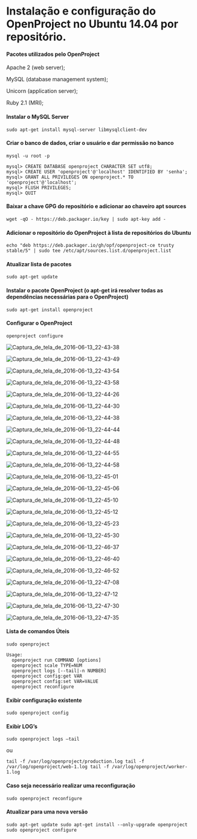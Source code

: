 # Instalação e configuração do OpenProject no Ubuntu 14.04 por repositório.


#### Pacotes utilizados pelo OpenProject

Apache 2 (web server);

MySQL (database management system);

Unicorn (application server);

Ruby 2.1 (MRI);

#### Instalar o MySQL Server

`sudo apt-get install mysql-server libmysqlclient-dev`


#### Criar o banco de dados, criar o usuário e dar permissão no banco

`mysql -u root -p`
```
mysql> CREATE DATABASE openproject CHARACTER SET utf8;
mysql> CREATE USER 'openproject'@'localhost' IDENTIFIED BY 'senha';
mysql> GRANT ALL PRIVILEGES ON openproject.* TO 'openproject'@'localhost';
mysql> FLUSH PRIVILEGES;
mysql> QUIT
```

#### Baixar a chave GPG do repositório e adicionar ao chaveiro apt sources

`wget -qO - https://deb.packager.io/key | sudo apt-key add -`


#### Adicionar o repositório do OpenProject à lista de repositórios do Ubuntu

`echo "deb https://deb.packager.io/gh/opf/openproject-ce trusty stable/5" | sudo tee /etc/apt/sources.list.d/openproject.list`


#### Atualizar lista de pacotes

`sudo apt-get update`


#### Instalar o pacote OpenProject (o apt-get irá resolver todas as dependências necessárias para o OpenProject)

`sudo apt-get install openproject`

#### Configurar o OpenProject

`openproject configure`

![Captura_de_tela_de_2016-06-13_22-43-38](/uploads/c8fef2bfc29d70c5f0e52191ed4e58ec/Captura_de_tela_de_2016-06-13_22-43-38.png)

![Captura_de_tela_de_2016-06-13_22-43-49](/uploads/75a8b5479b0fb90b8a0dc84d83e6b75a/Captura_de_tela_de_2016-06-13_22-43-49.png)

![Captura_de_tela_de_2016-06-13_22-43-54](/uploads/4bfe1d5fe7352ced33dd4aabf9bfb7d0/Captura_de_tela_de_2016-06-13_22-43-54.png)

![Captura_de_tela_de_2016-06-13_22-43-58](/uploads/16afa7e5560a3e24f97d1bac38c9340b/Captura_de_tela_de_2016-06-13_22-43-58.png)

![Captura_de_tela_de_2016-06-13_22-44-26](/uploads/c0ba1515fcb316df9e40d3418b156414/Captura_de_tela_de_2016-06-13_22-44-26.png)

![Captura_de_tela_de_2016-06-13_22-44-30](/uploads/9034a12d3afd4c95e4f6392677c2f3b7/Captura_de_tela_de_2016-06-13_22-44-30.png)

![Captura_de_tela_de_2016-06-13_22-44-38](/uploads/cd5c0c34abf6b6252f48c8eca451dc7d/Captura_de_tela_de_2016-06-13_22-44-38.png)

![Captura_de_tela_de_2016-06-13_22-44-44](/uploads/8c552c32182faeae309849e750afc9c1/Captura_de_tela_de_2016-06-13_22-44-44.png)

![Captura_de_tela_de_2016-06-13_22-44-48](/uploads/d80d842d59df983f6cd07133b16dcf96/Captura_de_tela_de_2016-06-13_22-44-48.png)

![Captura_de_tela_de_2016-06-13_22-44-55](/uploads/8d3d6e467ce8fb4a7f8e64c51a7a53f9/Captura_de_tela_de_2016-06-13_22-44-55.png)

![Captura_de_tela_de_2016-06-13_22-44-58](/uploads/cbfb37f99c21d843c138fee8d7f6229c/Captura_de_tela_de_2016-06-13_22-44-58.png)

![Captura_de_tela_de_2016-06-13_22-45-01](/uploads/439bc34d0486e99cc9ccdd66ebe72ace/Captura_de_tela_de_2016-06-13_22-45-01.png)

![Captura_de_tela_de_2016-06-13_22-45-06](/uploads/cd294ec0ec19f2a1bc85b691f9a0fb5a/Captura_de_tela_de_2016-06-13_22-45-06.png)

![Captura_de_tela_de_2016-06-13_22-45-10](/uploads/0dbce5b8acc215a637de10de8047c748/Captura_de_tela_de_2016-06-13_22-45-10.png)

![Captura_de_tela_de_2016-06-13_22-45-12](/uploads/25d8237b038a722dce77ba49167b1bbe/Captura_de_tela_de_2016-06-13_22-45-12.png)

![Captura_de_tela_de_2016-06-13_22-45-23](/uploads/afe3e768256198a49aad2c4aed1ead47/Captura_de_tela_de_2016-06-13_22-45-23.png)

![Captura_de_tela_de_2016-06-13_22-45-30](/uploads/9dff359dc75f5d9d70f0c3d563556b26/Captura_de_tela_de_2016-06-13_22-45-30.png)

![Captura_de_tela_de_2016-06-13_22-46-37](/uploads/4130a7afc2d796d7d71e73bde3e00e13/Captura_de_tela_de_2016-06-13_22-46-37.png)

![Captura_de_tela_de_2016-06-13_22-46-40](/uploads/55b3a2e6558287a72a331ccd70bbfd57/Captura_de_tela_de_2016-06-13_22-46-40.png)

![Captura_de_tela_de_2016-06-13_22-46-52](/uploads/372a960716abd765a81d0d29fb1f3ca8/Captura_de_tela_de_2016-06-13_22-46-52.png)

![Captura_de_tela_de_2016-06-13_22-47-08](/uploads/01473a73fdb7eb170fba0ae8b700d8d4/Captura_de_tela_de_2016-06-13_22-47-08.png)

![Captura_de_tela_de_2016-06-13_22-47-12](/uploads/15fb90313e30d8c9ff1e79d38e78d191/Captura_de_tela_de_2016-06-13_22-47-12.png)

![Captura_de_tela_de_2016-06-13_22-47-30](/uploads/e45333c06080bbac08c48d077a4fbf76/Captura_de_tela_de_2016-06-13_22-47-30.png)

![Captura_de_tela_de_2016-06-13_22-47-35](/uploads/f09f5e2dc4627783380b31b7a6f99a4d/Captura_de_tela_de_2016-06-13_22-47-35.png)

#### Lista de comandos Úteis

`sudo openproject`

```
Usage:
  openproject run COMMAND [options]
  openproject scale TYPE=NUM
  openproject logs [--tail|-n NUMBER]
  openproject config:get VAR
  openproject config:set VAR=VALUE
  openproject reconfigure
```

#### Exibir configuração existente

`sudo openproject config`


#### Exibir LOG’s

`sudo openproject logs –tail`

ou

`tail -f /var/log/openproject/production.log
tail -f /var/log/openproject/web-1.log
tail -f /var/log/openproject/worker-1.log`


#### Caso seja necessário realizar uma reconfiguração

`sudo openproject reconfigure`

#### Atualizar para uma nova versão

`sudo apt-get update
sudo apt-get install --only-upgrade openproject
sudo openproject configure`


